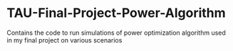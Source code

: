 # TAU-Final-Project-Power-Algorithm
Contains the code to run simulations of power optimization algorithm used in my final project on various scenarios
